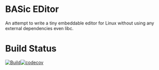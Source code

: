 # BASic EDitor

An attempt to write a tiny embeddable editor for Linux without using any
external dependencies even libc.

# Build Status

[![Build](https://github.com/rayslava/based/actions/workflows/rust.yaml/badge.svg)](https://github.com/rayslava/based/actions/workflows/rust.yaml)[![codecov](https://codecov.io/gh/rayslava/based/graph/badge.svg?token=JU0J4SAWGF)](https://codecov.io/gh/rayslava/based)
